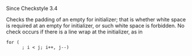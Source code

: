 Since Checkstyle 3.4

Checks the padding of an empty for initializer; that is whether white space is required at an empty for initializer, or such white space is forbidden. No check occurs if there is a line wrap at the initializer, as in

    for (
          ; i < j; i++, j--)